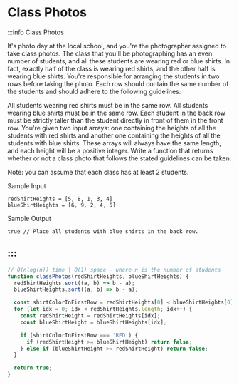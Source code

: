 # Class Photos

:::info Class Photos

It's photo day at the local school, and you're the photographer assigned to take class photos. The class that you'll be photographing has an even number of students, and all these students are wearing red or blue shirts. In fact, exactly half of the class is wearing red shirts, and the other half is wearing blue shirts. You're responsible for arranging the students in two rows before taking the photo. Each row should contain the same number of the students and should adhere to the following guidelines:

All students wearing red shirts must be in the same row.
All students wearing blue shirts must be in the same row.
Each student in the back row must be strictly taller than the student directly in front of them in the front row.
You're given two input arrays: one containing the heights of all the students with red shirts and another one containing the heights of all the students with blue shirts. These arrays will always have the same length, and each height will be a positive integer. Write a function that returns whether or not a class photo that follows the stated guidelines can be taken.

Note: you can assume that each class has at least 2 students.

Sample Input
```
redShirtHeights = [5, 8, 1, 3, 4]
blueShirtHeights = [6, 9, 2, 4, 5]
```

Sample Output
```
true // Place all students with blue shirts in the back row.
```
:::
---

```js title="Solution 1"
// O(nlog(n)) time | O(1) space - where n is the number of students
function classPhotos(redShirtHeights, blueShirtHeights) {
  redShirtHeights.sort((a, b) => b - a);
  blueShirtHeights.sort((a, b) => b - a);

  const shirtColorInFirstRow = redShirtHeights[0] < blueShirtHeights[0] ? 'RED' : 'BLUE';
  for (let idx = 0; idx < redShirtHeights.length; idx++) {
    const redShirtHeight = redShirtHeights[idx];
    const blueShirtHeight = blueShirtHeights[idx];

    if (shirtColorInFirstRow === 'RED') {
      if (redShirtHeight >= blueShirtHeight) return false;
    } else if (blueShirtHeight >= redShirtHeight) return false;
  }

  return true;
}
```
